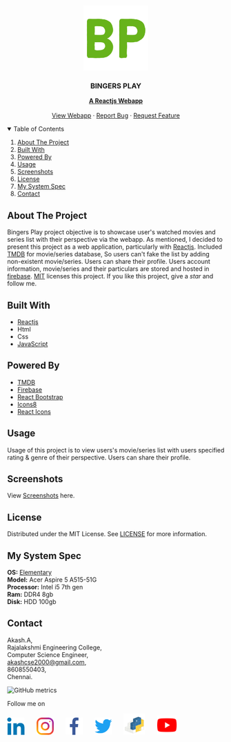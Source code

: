 <!-- PROJECT LOGO -->
<p align="center">
  <img src="https://github.com/Akash-Peace/REACTJS-FIREBASE/blob/main/Screenshot/BingersPlayLogo.png" alt="Logo" width="150" height="150">
  <h3 align="center">BINGERS PLAY</h3>
  <p align="center">
    <a href="https://reactjs.org/"><strong>A Reactjs Webapp</strong></a>
    <br />
    <br />
    <a href="https://bingers-play.web.app/">View Webapp</a>
    ·
    <a href="https://github.com/Akash-Peace/REACTJS-FIREBASE/issues">Report Bug</a>
    ·
    <a href="https://github.com/Akash-Peace/REACTJS-FIREBASE/issues">Request Feature</a>
  </p>
</p>



<!-- TABLE OF CONTENTS -->
<details open="open">
  <summary>Table of Contents</summary>
  <ol>
    <li><a href="#about-the-project">About The Project</a></li>
    <li><a href="#built-with">Built With</a></li>
    <li><a href="#powered-by">Powered By</a></li>
    <li><a href="#usage">Usage</a></li>
    <li><a href="#screenshots">Screenshots</a></li>
    <li><a href="#license">License</a></li>
    <li><a href="#my-system-spec">My System Spec</a></li>
    <li><a href="#contact">Contact</a></li>
  </ol>
</details>



<!-- ABOUT THE PROJECT -->
## About The Project

Bingers Play project objective is to showcase user's watched movies and series list with their perspective via the webapp. As mentioned, I decided to present this project as a web application, particularly with [Reactjs](https://reactjs.org/). Included [TMDB](https://developers.themoviedb.org/4/getting-started/authorization) for movie/series database, So users can't fake the list by adding non-existent movie/series. Users can share their profile. Users account information, movie/series and their particulars are stored and hosted in [firebase](https://firebase.google.com/). [MIT](https://github.com/Akash-Peace/REACTJS-FIREBASE/blob/main/LICENSE) licenses this project. If you like this project, give a _star_ and follow me.

## Built With

* [Reactjs](https://reactjs.org/)
* Html
* Css
* [JavaScript](https://www.javascript.com/)


## Powered By

* [TMDB](https://developers.themoviedb.org/4/getting-started/authorization)
* [Firebase](https://firebase.google.com/)
* [React Bootstrap](https://react-bootstrap.github.io/)
* [Icons8](https://icons8.com/)
* [React Icons](https://react-icons.github.io/react-icons/)


<!-- USAGE EXAMPLES -->
## Usage

Usage of this project is to view users's movie/series list with users specified rating & genre of their perspective. Users can share their profile.


## Screenshots

View [Screenshots](https://github.com/Akash-Peace/REACTJS-FIREBASE/blob/main/Screenshot/) here.


<!-- LICENSE -->
## License

Distributed under the MIT License. See [LICENSE](https://github.com/Akash-Peace/REACTJS-FIREBASE/blob/main/LICENSE) for more information.


## My System Spec

**OS:** [Elementary](https://elementary.io/)\
**Model:** Acer Aspire 5 A515-51G\
**Processor:** Intel i5 7th gen\
**Ram:** DDR4 8gb\
**Disk:** HDD 100gb


<!-- CONTACT -->
## Contact

Akash.A,\
Rajalakshmi Engineering College,\
Computer Science Engineer,\
akashcse2000@gmail.com,\
8608550403,\
Chennai.


![GitHub metrics](https://metrics.lecoq.io/Akash-Peace)  

Follow me on

[<img src='https://github.com/Akash-Peace/INDUSTRIAL-WEBSITE/blob/main/images/linkedin.png' alt='linkedin' height='40'>](https://www.linkedin.com/in/akash-2000-cse) &nbsp; &nbsp; &nbsp; [<img src='https://github.com/Akash-Peace/INDUSTRIAL-WEBSITE/blob/main/images/instagram.png' alt='instagram' height='40'>](https://www.instagram.com/nocturnal_lad) &nbsp; &nbsp; &nbsp; [<img src='https://github.com/Akash-Peace/INDUSTRIAL-WEBSITE/blob/main/images/facebook.png' alt='facebook' height='40'>](https://www.facebook.com/profile.php?id=100061841000593) &nbsp; &nbsp; &nbsp; [<img src='https://github.com/Akash-Peace/INDUSTRIAL-WEBSITE/blob/main/images/twitter.png' alt='twitter' height='40'>](https://twitter.com/AkashA53184506) &nbsp; &nbsp; &nbsp; [<img src='https://github.com/Akash-Peace/INDUSTRIAL-WEBSITE/blob/main/images/pypi.png' alt='pypi' height='50'>](https://pypi.org/user/Akash-Peace/) &nbsp; &nbsp; &nbsp; [<img src='https://github.com/Akash-Peace/INDUSTRIAL-WEBSITE/blob/main/images/youtube.png' alt='youtube' height='45'>](https://www.youtube.com/channel/UCmugCO6k7hgSZqaI1jzbelw/featured) 
